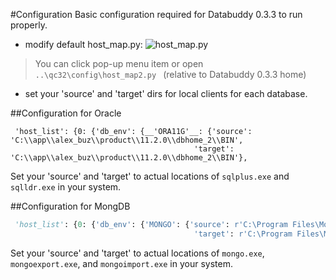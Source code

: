 #Configuration
Basic configuration required for Databuddy 0.3.3 to run properly.
- modify default host_map.py: ![host_map.py](https://raw.githubusercontent.com/data-buddy/DataBuddy/master/screenshots/edit_hostmap.png "Edit host_map.py")

> You can click pop-up menu item or open `..\qc32\config\host_map2.py ` (relative to Databuddy 0.3.3 home)

- set your 'source' and 'target' dirs for local clients for each database.

##Configuration for Oracle
```
 'host_list': {0: {'db_env': {__'ORA11G'__: {'source': 'C:\\app\\alex_buz\\product\\11.2.0\\dbhome_2\\BIN',
                                         'target': 'C:\\app\\alex_buz\\product\\11.2.0\\dbhome_2\\BIN'},
```
Set your 'source' and 'target' to actual locations of `sqlplus.exe` and `sqlldr.exe` in your system.

##Configuration for MongDB
```python
 'host_list': {0: {'db_env': {'MONGO': {'source': r'C:\Program Files\MongoDB\Server\3.0\bin',
                                         'target': r'C:\Program Files\MongoDB\Server\3.0\bin'},
```
Set your 'source' and 'target' to actual locations of `mongo.exe`, `mongoexport.exe`, and `mongoimport.exe` in your system.




